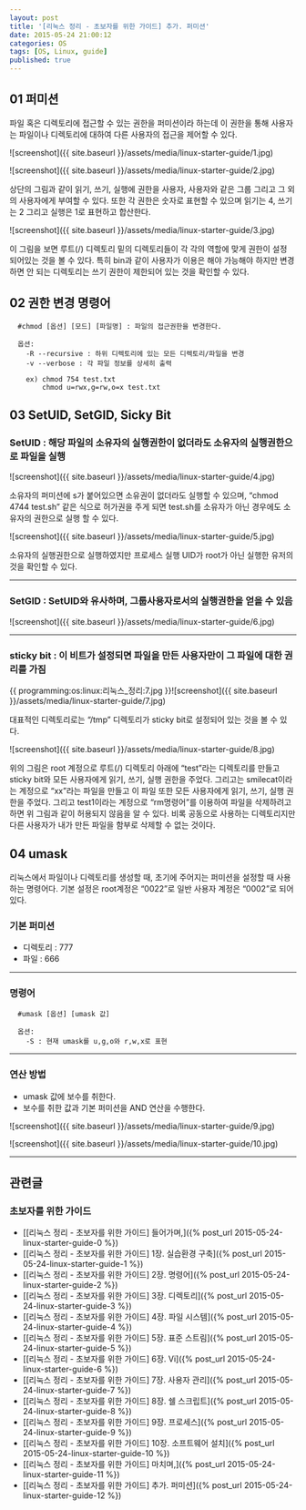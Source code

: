 ```yaml
---
layout: post
title: '[리눅스 정리 - 초보자를 위한 가이드] 추가. 퍼미션'
date: 2015-05-24 21:00:12
categories: OS
tags: [OS, Linux, guide]
published: true
---
```


## 01 퍼미션

파일 혹은 디렉토리에 접근할 수 있는 권한을 퍼미션이라 하는데 이 권한을 통해 사용자는 파일이나 디렉토리에 대하여 다른 사용자의 접근을 제어할 수 있다.

![screenshot]({{ site.baseurl }}/assets/media/linux-starter-guide/1.jpg)

![screenshot]({{ site.baseurl }}/assets/media/linux-starter-guide/2.jpg)

상단의 그림과 같이 읽기, 쓰기, 실행에 권한을 사용자, 사용자와 같은 그룹 그리고 그 외의 사용자에게 부여할 수 있다. 또한 각 권한은 숫자로 표현할 수 있으며 읽기는 4, 쓰기는 2 그리고 실행은 1로 표현하고 합산한다.

![screenshot]({{ site.baseurl }}/assets/media/linux-starter-guide/3.jpg)

이 그림을 보면 루트(/) 디렉토리 밑의 디렉토리들이 각 각의 역할에 맞게 권한이 설정 되어있는 것을 볼 수 있다. 특히 bin과 같이 사용자가 이용은 해야 가능해야 하지만 변경하면 안 되는 디렉토리는 쓰기 권한이 제한되어 있는 것을 확인할 수 있다.


## 02 권한 변경 명령어

      #chmod [옵션] [모드] [파일명] : 파일의 접근권한을 변경한다.

      옵션:
      	-R --recursive : 하위 디렉토리에 있는 모든 디렉토리/파일을 변경
      	-v --verbose : 각 파일 정보를 상세히 출력

      	ex) chmod 754 test.txt
          	chmod u=rwx,g=rw,o=x test.txt


## 03 SetUID, SetGID, Sicky Bit

### SetUID : 해당 파일의 소유자의 실행권한이 없더라도 소유자의 실행권한으로 파일을 실행

![screenshot]({{ site.baseurl }}/assets/media/linux-starter-guide/4.jpg)

소유자의 퍼미션에 s가 붙어있으면 소유권이 없더라도 실행할 수 있으며, “chmod 4744 test.sh” 같은 식으로 허가권을 주게 되면 test.sh를 소유자가 아닌 경우에도 소유자의 권한으로 실행 할 수 있다.

![screenshot]({{ site.baseurl }}/assets/media/linux-starter-guide/5.jpg)

소유자의 실행권한으로 실행하였지만 프로세스 실행 UID가 root가 아닌 실행한 유저의 것을 확인할 수 있다.

* * *

### SetGID : SetUID와 유사하며, 그룹사용자로서의 실행권한을 얻을 수 있음 

![screenshot]({{ site.baseurl }}/assets/media/linux-starter-guide/6.jpg)

* * *

### sticky bit : 이 비트가 설정되면 파일을 만든 사용자만이 그 파일에 대한 권리를 가짐

{{ programming:os:linux:리눅스_정리:7.jpg }}![screenshot]({{ site.baseurl }}/assets/media/linux-starter-guide/7.jpg)

대표적인 디렉토리로는 “/tmp” 디렉토리가 sticky bit로 설정되어 있는 것을 볼 수 있다.

![screenshot]({{ site.baseurl }}/assets/media/linux-starter-guide/8.jpg)

위의 그림은 root 계정으로 루트(/) 디렉토리 아래에 “test”라는 디렉토리를 만들고 sticky bit와 모든 사용자에게 읽기, 쓰기, 실행 권한을 주었다. 그리고는 smilecat이라는 계정으로 “xx”라는 파일을 만들고 이 파일 또한 모든 사용자에게 읽기, 쓰기, 실행 권한을 주었다. 그리고 test1이라는 계정으로 “rm명령어”를 이용하여 파일을 삭제하려고 하면 위 그림과 같이 허용되지 않음을 알 수 있다. 비록 공동으로 사용하는 디렉토리지만 다른 사용자가 내가 만든 파일을 함부로 삭제할 수 없는 것이다.


## 04 umask

리눅스에서 파일이나 디렉토리를 생성할 때, 초기에 주어지는 퍼미션을 설정할 때 사용하는 명령어다. 기본 설정은 root계정은 “0022”로 일반 사용자 계정은 “0002”로 되어있다.


### 기본 퍼미션

* 디렉토리 : 777
* 파일 : 666

* * *

### 명령어

      #umask [옵션] [umask 값]

      옵션:
      	-S : 현재 umask를 u,g,o와 r,w,x로 표현

* * *

### 연산 방법

* umask 값에 보수를 취한다.
* 보수를 취한 값과 기본 퍼미션을 AND 연산을 수행한다.

![screenshot]({{ site.baseurl }}/assets/media/linux-starter-guide/9.jpg)

![screenshot]({{ site.baseurl }}/assets/media/linux-starter-guide/10.jpg)


* * *

## 관련글

### 초보자를 위한 가이드

* [[리눅스 정리 - 초보자를 위한 가이드] 들어가며,]({% post_url 2015-05-24-linux-starter-guide-0 %})
* [[리눅스 정리 - 초보자를 위한 가이드] 1장. 실습환경 구축]({% post_url 2015-05-24-linux-starter-guide-1 %})
* [[리눅스 정리 - 초보자를 위한 가이드] 2장. 명령어]({% post_url 2015-05-24-linux-starter-guide-2 %})
* [[리눅스 정리 - 초보자를 위한 가이드] 3장. 디렉토리]({% post_url 2015-05-24-linux-starter-guide-3 %})
* [[리눅스 정리 - 초보자를 위한 가이드] 4장. 파일 시스템]({% post_url 2015-05-24-linux-starter-guide-4 %})
* [[리눅스 정리 - 초보자를 위한 가이드] 5장. 표준 스트림]({% post_url 2015-05-24-linux-starter-guide-5 %})
* [[리눅스 정리 - 초보자를 위한 가이드] 6장. Vi]({% post_url 2015-05-24-linux-starter-guide-6 %})
* [[리눅스 정리 - 초보자를 위한 가이드] 7장. 사용자 관리]({% post_url 2015-05-24-linux-starter-guide-7 %})
* [[리눅스 정리 - 초보자를 위한 가이드] 8장. 쉘 스크립트]({% post_url 2015-05-24-linux-starter-guide-8 %})
* [[리눅스 정리 - 초보자를 위한 가이드] 9장. 프로세스]({% post_url 2015-05-24-linux-starter-guide-9 %})
* [[리눅스 정리 - 초보자를 위한 가이드] 10장. 소프트웨어 설치]({% post_url 2015-05-24-linux-starter-guide-10 %})
* [[리눅스 정리 - 초보자를 위한 가이드] 마치며,]({% post_url 2015-05-24-linux-starter-guide-11 %})
* [[리눅스 정리 - 초보자를 위한 가이드] 추가. 퍼미션]({% post_url 2015-05-24-linux-starter-guide-12 %})

